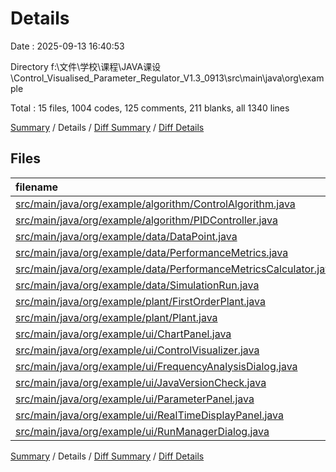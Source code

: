 # Details

Date : 2025-09-13 16:40:53

Directory f:\\文件\\学校\\课程\\JAVA课设\\Control_Visualised_Parameter_Regulator_V1.3_0913\\src\\main\\java\\org\\example

Total : 15 files,  1004 codes, 125 comments, 211 blanks, all 1340 lines

[Summary](results.md) / Details / [Diff Summary](diff.md) / [Diff Details](diff-details.md)

## Files
| filename | language | code | comment | blank | total |
| :--- | :--- | ---: | ---: | ---: | ---: |
| [src/main/java/org/example/algorithm/ControlAlgorithm.java](/src/main/java/org/example/algorithm/ControlAlgorithm.java) | Java | 11 | 8 | 5 | 24 |
| [src/main/java/org/example/algorithm/PIDController.java](/src/main/java/org/example/algorithm/PIDController.java) | Java | 169 | 9 | 36 | 214 |
| [src/main/java/org/example/data/DataPoint.java](/src/main/java/org/example/data/DataPoint.java) | Java | 3 | 1 | 2 | 6 |
| [src/main/java/org/example/data/PerformanceMetrics.java](/src/main/java/org/example/data/PerformanceMetrics.java) | Java | 15 | 1 | 2 | 18 |
| [src/main/java/org/example/data/PerformanceMetricsCalculator.java](/src/main/java/org/example/data/PerformanceMetricsCalculator.java) | Java | 57 | 1 | 13 | 71 |
| [src/main/java/org/example/data/SimulationRun.java](/src/main/java/org/example/data/SimulationRun.java) | Java | 25 | 2 | 6 | 33 |
| [src/main/java/org/example/plant/FirstOrderPlant.java](/src/main/java/org/example/plant/FirstOrderPlant.java) | Java | 29 | 5 | 7 | 41 |
| [src/main/java/org/example/plant/Plant.java](/src/main/java/org/example/plant/Plant.java) | Java | 7 | 21 | 5 | 33 |
| [src/main/java/org/example/ui/ChartPanel.java](/src/main/java/org/example/ui/ChartPanel.java) | Java | 106 | 2 | 21 | 129 |
| [src/main/java/org/example/ui/ControlVisualizer.java](/src/main/java/org/example/ui/ControlVisualizer.java) | Java | 208 | 21 | 47 | 276 |
| [src/main/java/org/example/ui/FrequencyAnalysisDialog.java](/src/main/java/org/example/ui/FrequencyAnalysisDialog.java) | Java | 62 | 17 | 14 | 93 |
| [src/main/java/org/example/ui/JavaVersionCheck.java](/src/main/java/org/example/ui/JavaVersionCheck.java) | Java | 13 | 1 | 3 | 17 |
| [src/main/java/org/example/ui/ParameterPanel.java](/src/main/java/org/example/ui/ParameterPanel.java) | Java | 115 | 12 | 20 | 147 |
| [src/main/java/org/example/ui/RealTimeDisplayPanel.java](/src/main/java/org/example/ui/RealTimeDisplayPanel.java) | Java | 57 | 19 | 12 | 88 |
| [src/main/java/org/example/ui/RunManagerDialog.java](/src/main/java/org/example/ui/RunManagerDialog.java) | Java | 127 | 5 | 18 | 150 |

[Summary](results.md) / Details / [Diff Summary](diff.md) / [Diff Details](diff-details.md)